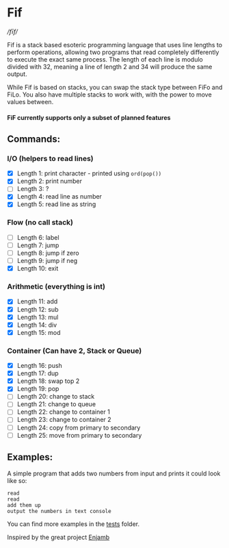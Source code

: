 # Fif
*/fīf/*

Fif is a stack based esoteric programming language that uses line lengths to perform operations, allowing two programs that read completely differently to execute the exact same process. The length of each line is modulo divided with 32, meaning a line of length 2 and 34 will produce the same output.

While Fif is based on stacks, you can swap the stack type between FiFo and FiLo. You also have multiple stacks to work with, with the power to move values between.

#### FiF currently supports only a subset of planned features

## Commands:

### I/O (helpers to read lines)
- [x] Length 1: print character - printed using `ord(pop())`
- [x] Length 2: print number
- [ ] Length 3: ?
- [x] Length 4: read line as number
- [x] Length 5: read line as string
### Flow (no call stack)
- [ ] Length 6: label
- [ ] Length 7: jump
- [ ] Length 8: jump if zero
- [ ] Length 9: jump if neg
- [x] Length 10: exit
### Arithmetic (everything is int)
- [x] Length 11: add
- [x] Length 12: sub
- [x] Length 13: mul
- [x] Length 14: div
- [x] Length 15: mod
### Container (Can have 2, Stack or Queue)
- [x] Length 16: push
- [x] Length 17: dup
- [x] Length 18: swap top 2
- [x] Length 19: pop
- [ ] Length 20: change to stack
- [ ] Length 21: change to queue
- [ ] Length 22: change to container 1
- [ ] Length 23: change to container 2
- [ ] Length 24: copy from primary to secondary
- [ ] Length 25: move from primary to secondary

## Examples:

A simple program that adds two numbers from input and prints it could look like so:

```
read
read
add them up
output the numbers in text console
```

You can find more examples in the [tests](tests) folder.

Inspired by the great project [Enjamb](https://github.com/TartanLlama/enjamb)
